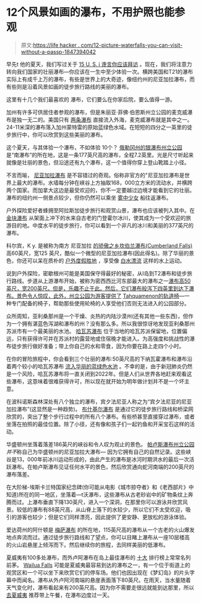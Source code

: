 # 12个风景如画的瀑布，不用护照也能参观

> 原文:[https://life hacker . com/12-picture-waterfalls-you-can-visit-without-a-passp-1847394042](https://lifehacker.com/12-picturesque-waterfalls-you-can-visit-without-a-passp-1847394042)

早先t 他的夏天，我们写过关于 [15 U. S. i 谗言你应该拜访](https://lifehacker.com/15-island-vacations-where-you-wont-need-a-passport-1847174446) 。现在，我们将注意力转向我们国家的壮丽瀑布—你应该在一生中至少体验一次。横跨美国和T21的瀑布实际上有成千上万的瀑布，有些是世界上的大奇迹，像纽约州的尼亚加拉瀑布，而有些则是沿着风景如画的徒步旅行路线的美丽的瀑布。

这里有十几个我们最喜欢的 瀑布，它们要么在你家后院，要么值得一游。

加州有许多可供居住者参观的瀑布，但是朱丽亚·菲佛·伯恩斯州立公园的麦克威瀑布是独一无二的。美国只有 [两条瀑布](https://www.worldatlas.com/articles/mesmerizing-nature-destinations-waterfalls-that-enter-the-sea.html) 直接流入外海，麦克威瀑布就是其中之一。24-11米深的瀑布落入加州蒙特雷的原始蓝绿色水域。在短短的四分之一英里的徒步旅行中，你可以欣赏到这些美丽的瀑布。

这个夏天，与其体验一个瀑布，不如体验 10个？ [俄勒冈州的银瀑布州立公园](https://stateparks.oregon.gov/index.cfm?do=park.profile&parkId=151)是“南瀑布”的所在地，这是一条177英尺高的瀑布，全程7.2英里。光是尺寸听起来就像是壮丽的景色，但沿途还有九个瀑布，这一个值得你穿上登山靴踏上小径。

不言而喻， [尼亚加拉瀑布](https://www.niagarafallsstatepark.com/) 是不容错过的奇观。俗称非官方的"尼亚加拉瀑布是世界上最大的瀑布。水墙每分钟在峡谷上方抽取168，000立方米的流动水，并横跨两个国家。而加拿大这边是最受欢迎的，你不一定要越过边境才能看到它的壮丽。瀑布的纽约州一侧景点较少，但你仍然可以乘坐 [雾中少女](https://www.maidofthemist.com/) 船往返瀑布。

户外探险爱好者蜂拥至阿拉斯加徒步旅行和观赏山景，瀑布也应该被列入其中。在 [金块瀑布](https://www.world-of-waterfalls.com/waterfalls/pacific-northwest-nugget-falls/) 从架面上冲下的水来自古老的门登霍尔冰川，使其成为一个受欢迎的旅游目的地。中度水平的徒步旅行，你可以看到一个非凡的冰川和美丽的377英尺的瀑布。

科尔宾，K y. 是被称为南方 尼亚加拉 [的骄傲之乡坎伯兰瀑布(Cumberland Falls)](https://www.world-of-waterfalls.com/waterfalls/eastern-us-cumberland-falls/)高60英尺，宽125 英尺，酷似一个微型的尼亚加拉瀑布(因此得名)。除了华丽的景色，你还可以呆在质朴的 [户外度假胜地](https://parks.ky.gov/corbin/parks/resort/cumberland-falls-state-resort-park) ，享受像 [白水漂流](https://www.ky-rafting.com/summer-and-fall--cumberland-below-the-falls.html) 这样的水上运动。

说到户外探险，密歇根州可能是美国保守得最好的秘密，从I岛到T2瀑布和徒步旅行路线。步道从上游瀑布开始，被称为密西西比河东部最大的瀑布之一[瀑布高50英尺，宽200英尺。但是，乐趣不止于此。然后，它们瀑布般泻下四英里到达下瀑布。景色令人惊叹，此外，州立公园为游客提供了](https://www.michigan.org/property/tahquamenon-falls-state-park) [Tahquamenon的轨道椅](https://www2.dnr.state.mi.us/Publications/PDFS/RecreationCamping/tahquamenon_track_chair.pdf)—一种专门配备的椅子，帮助那些使用轮椅的人享受他们否则无法进入的公园部分。

众所周知，亚利桑那州是一个干燥、炎热的内陆沙漠州(还有其他一些东西)，但作为一个拥有湛蓝色泻湖和瀑布的州？没有那么多。所以我很惊讶地发现亚利桑那州苏派市有一个最美丽的水池。 [哈瓦苏瀑布](https://www.visitarizona.com/like-a-local/a-guide-to-visiting-havasu-falls-the-right-way/) 位于当地的哈瓦苏派保留地，位置偏远，只有获得许可并在苏派村的露营地或住宿晚才能进入。为高强度和挑战性的瀑布徒步旅行做好准备；带上你自己的水和零食，因为你要在路上走四个小时。

在你的冒险旅程中，你会看到三个壮丽的瀑布:50英尺高的下纳瓦霍瀑布和瀑布沿着两个较小的哈瓦苏瀑布 [流入华丽的蓝绿色水池](https://www.tripadvisor.com/Attraction_Review-g31371-d109442-Reviews-Havasu_Falls-Supai_Arizona.html) 。不幸的是，由于新冠肺炎仍然是一个风险，哈瓦苏瀑布将一直关闭到2022年。但是人们从世界各地赶来观看这些瀑布，这意味着很难获得许可，所以现在就开始为明年做计划并不是一个坏主意。

在波科诺斯森林深处有八个独立的瀑布，宾夕法尼亚人称之为“宾夕法尼亚的尼亚加拉瀑布”(这显然是一种趋势)。 [布什基尔瀑布](https://www.visitbushkillfalls.com/) 是通过它的徒步旅行路线和桥梁网欣赏的，突出了整个步行过程中的所有八个瀑布。有些桥甚至直接穿过瀑布，或者坐落在拍照的最佳位置。除了小径，还有像和孩子们一起钓鱼和开采宝石这样的活动。

华盛顿州坐落着落差186英尺的峡谷和令人叹为观止的景色。 [帕卢斯瀑布州立公园](https://parks.state.wa.us/559/Palouse-Falls) *并不*称自己为华盛顿州的尼亚加拉大瀑布— 因为它拥有自己的自然记录。这些峡谷是13，000年前冰川运动形成的，由此产生的瀑布是冰河时期洪水的最后一次活跃瀑布。在帕卢斯瀑布见证任何水平的景色，然后欣赏通向蛇河南端的200英尺的瀑布落差。

在大阶梯-埃斯卡兰特国家纪念碑(你可能从电影《城市掠夺者》和《老西部片》中知道)所在的同一地区，坐落着—t沃瀑布，这些瀑布从古老砂岩中的矿物条纹上奔腾而过。上瀑布垂直下降130英尺，进入一个深洞，在那里你可以游泳并欣赏风景。较低的瀑布有88英尺高，从山脊上落下的水较少，所以它们不太受欢迎，吸引的游客也较少；但是它们同样漂亮，因此提供了更安静、更放松的游泳体验。

爱达荷州的阿什顿是 [梅萨瀑布](https://www.fs.usda.gov/detail/ctnf/specialplaces/?cid=stelprdb5196020) 的所在地，115英尺高的瀑布从一个古老的火山爆发地点奔流而过。通过徒步旅行路线和了望点，你可以目睹上瀑布从一座10层楼高的火山岩悬崖上倾泻而下。然后继续你的旅程，去同样美丽的低瀑布。

夏威夷有100多处瀑布，而外卢阿瀑布在岛上最佳瀑布的 [十大](https://www.world-of-waterfalls.com/top-10-hawaii-waterfalls/) 排行榜上常常名列前茅。 [Wailua Falls](https://www.gohawaii.com/islands/kauai/regions/lihue/wailua-falls) 可能是夏威夷最容易到达的瀑布之一，有一个位于街道上的观赏区和一个可以坐下来欣赏它们的停车场。他们也因出现在《梦幻岛》的片头字幕中而闻名。瀑布从外卢阿河南端的悬崖表面落下80英尺。在雨天，当水量随着天气变化时，瀑布看起来有200英尺高。因为你不需要走很远就能到达那里，所以 [去夏威夷](https://www.gohawaii.com/islands/kauai/regions/lihue/wailua-falls) 推荐带上午餐，在瀑布边度过一天。